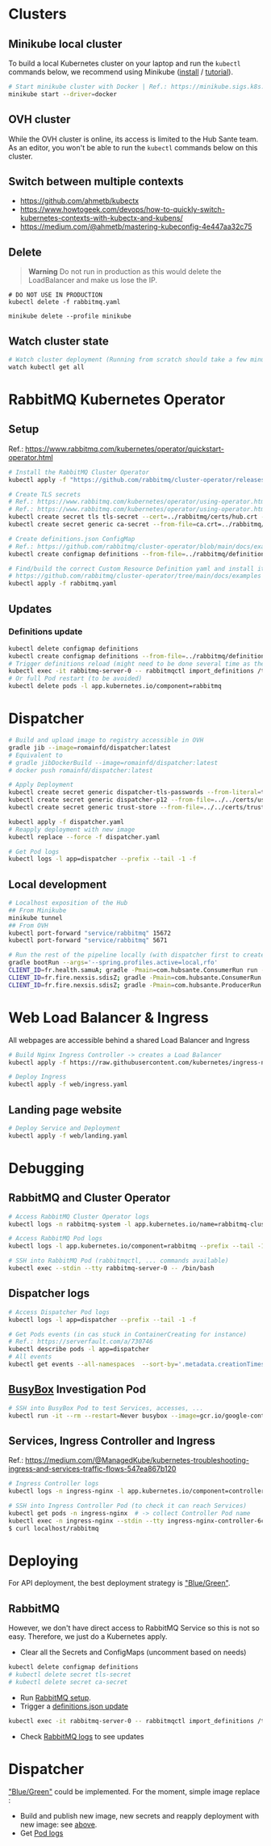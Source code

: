 # Clusters
## Minikube local cluster
To build a local Kubernetes cluster on your laptop and run the `kubectl` commands below, we recommend using Minikube ([install](https://minikube.sigs.k8s.io/docs/start/) / [tutorial](https://kubernetes.io/docs/tutorials/hello-minikube/)).
```bash
# Start minikube cluster with Docker | Ref.: https://minikube.sigs.k8s.io/docs/drivers/docker/
minikube start --driver=docker
```

## OVH cluster
While the OVH cluster is online, its access is limited to the Hub Sante team. 
As an editor, you won't be able to run the `kubectl` commands below on this cluster.

## Switch between multiple contexts
- https://github.com/ahmetb/kubectx
- https://www.howtogeek.com/devops/how-to-quickly-switch-kubernetes-contexts-with-kubectx-and-kubens/
- https://medium.com/@ahmetb/mastering-kubeconfig-4e447aa32c75

## Delete
> **Warning**
> Do not run in production as this would delete the LoadBalancer and make us lose the IP.
```
# DO NOT USE IN PRODUCTION
kubectl delete -f rabbitmq.yaml

minikube delete --profile minikube 
```

## Watch cluster state
```bash
# Watch cluster deployment (Running from scratch should take a few minutes)
watch kubectl get all
```

# RabbitMQ Kubernetes Operator
## Setup
Ref.: https://www.rabbitmq.com/kubernetes/operator/quickstart-operator.html
```bash
# Install the RabbitMQ Cluster Operator
kubectl apply -f "https://github.com/rabbitmq/cluster-operator/releases/latest/download/cluster-operator.yml"

# Create TLS secrets
# Ref.: https://www.rabbitmq.com/kubernetes/operator/using-operator.html#one-way-tls
# Ref.: https://www.rabbitmq.com/kubernetes/operator/using-operator.html#mutual-tls
kubectl create secret tls tls-secret --cert=../rabbitmq/certs/hub.crt --key=../rabbitmq/certs/hub.key
kubectl create secret generic ca-secret --from-file=ca.crt=../rabbitmq/certs/rootCA.crt

# Create definitions.json ConfigMap
# Ref.: https://github.com/rabbitmq/cluster-operator/blob/main/docs/examples/import-definitions/setup.sh
kubectl create configmap definitions --from-file=../rabbitmq/definitions.json

# Find/build the correct Custom Resource Definition yaml and install it
# https://github.com/rabbitmq/cluster-operator/tree/main/docs/examples
kubectl apply -f rabbitmq.yaml
```

## Updates
### Definitions update
```bash
kubectl delete configmap definitions          
kubectl create configmap definitions --from-file=../rabbitmq/definitions.json
# Trigger definitions reload (might need to be done several time as there seem to be a delay for the new config map to take effect)
kubectl exec -it rabbitmq-server-0 -- rabbitmqctl import_definitions /tmp/rabbitmq/config/definitions.json
# Or full Pod restart (to be avoided)
kubectl delete pods -l app.kubernetes.io/component=rabbitmq
```

# Dispatcher
```bash
# Build and upload image to registry accessible in OVH
gradle jib --image=romainfd/dispatcher:latest
# Equivalent to
# gradle jibDockerBuild --image=romainfd/dispatcher:latest
# docker push romainfd/dispatcher:latest

# Apply Deployment
kubectl create secret generic dispatcher-tls-passwords --from-literal=truststore-password=trustStore --from-literal=keystore-password='${replaceMe}'
kubectl create secret generic dispatcher-p12 --from-file=../../certs/users/dispatcher/dispatcher.p12
kubectl create secret generic trust-store --from-file=../../certs/trustStore

kubectl apply -f dispatcher.yaml
# Reapply deployment with new image
kubectl replace --force -f dispatcher.yaml

# Get Pod logs
kubectl logs -l app=dispatcher --prefix --tail -1 -f
```

## Local development
```bash
# Localhost exposition of the Hub
## From Minikube
minikube tunnel
## From OVH
kubectl port-forward "service/rabbitmq" 15672
kubectl port-forward "service/rabbitmq" 5671

# Run the rest of the pipeline locally (with dispatcher first to create exchange / queues / bindings
gradle bootRun --args='--spring.profiles.active=local,rfo'
CLIENT_ID=fr.health.samuA; gradle -Pmain=com.hubsante.ConsumerRun run --args "$CLIENT_ID.message json"
CLIENT_ID=fr.fire.nexsis.sdisZ; gradle -Pmain=com.hubsante.ConsumerRun run --args "$CLIENT_ID.ack xml"
CLIENT_ID=fr.fire.nexsis.sdisZ; gradle -Pmain=com.hubsante.ProducerRun run --args "$CLIENT_ID src/main/resources/sdisZ_to_samuA.xml"
```

# Web Load Balancer & Ingress
All webpages are accessible behind a shared Load Balancer and Ingress
```bash
# Build Nginx Ingress Controller -> creates a Load Balancer
kubectl apply -f https://raw.githubusercontent.com/kubernetes/ingress-nginx/controller-v1.8.0/deploy/static/provider/cloud/deploy.yaml

# Deploy Ingress
kubectl apply -f web/ingress.yaml
```

## Landing page website
```bash
# Deploy Service and Deployment
kubectl apply -f web/landing.yaml
```

# Debugging
## RabbitMQ and Cluster Operator
```bash
# Access RabbitMQ Cluster Operator logs
kubectl logs -n rabbitmq-system -l app.kubernetes.io/name=rabbitmq-cluster-operator --prefix --tail -1 -f

# Access RabbitMQ Pod logs
kubectl logs -l app.kubernetes.io/component=rabbitmq --prefix --tail -1 -f

# SSH into RabbitMQ Pod (rabbitmqctl, ... commands available)
kubectl exec --stdin --tty rabbitmq-server-0 -- /bin/bash
```

## Dispatcher logs
```bash
# Access Dispatcher Pod logs
kubectl logs -l app=dispatcher --prefix --tail -1 -f

# Get Pods events (in cas stuck in ContainerCreating for instance)
# Ref.: https://serverfault.com/a/730746
kubectl describe pods -l app=dispatcher
# All events
kubectl get events --all-namespaces  --sort-by='.metadata.creationTimestamp'
```


## [BusyBox](https://en.wikipedia.org/wiki/BusyBox) Investigation Pod
```bash
# SSH into BusyBox Pod to test Services, accesses, ...
kubectl run -it --rm --restart=Never busybox --image=gcr.io/google-containers/busybox sh
```

## Services, Ingress Controller and Ingress
Ref.: https://medium.com/@ManagedKube/kubernetes-troubleshooting-ingress-and-services-traffic-flows-547ea867b120
```bash
# Ingress Controller logs
kubectl logs -n ingress-nginx -l app.kubernetes.io/component=controller --prefix --tail -1 -f

# SSH into Ingress Controller Pod (to check it can reach Services)
kubectl get pods -n ingress-nginx  # -> collect Controller Pod name
kubectl exec -n ingress-nginx --stdin --tty ingress-nginx-controller-6cc5ccb977-2hwk2 -- /bin/bash
$ curl localhost/rabbitmq
```

# Deploying
For API deployment, the best deployment strategy is ["Blue/Green"](https://blog.container-solutions.com/kubernetes-deployment-strategies#kubernetes-blue-green).

## RabbitMQ
However, we don't have direct access to RabbitMQ Service so this is not so easy.
Therefore, we just do a Kubernetes apply.
- Clear all the Secrets and ConfigMaps (uncomment based on needs)
```bash
kubectl delete configmap definitions          
# kubectl delete secret tls-secret
# kubectl delete secret ca-secret
```
- Run [RabbitMQ setup](#setup).
- Trigger a [definitions.json update](#definitions-update)
```bash
kubectl exec -it rabbitmq-server-0 -- rabbitmqctl import_definitions /tmp/rabbitmq/config/definitions.json
```
- Check [RabbitMQ logs](#rabbitmq-and-cluster-operator) to see updates

# Dispatcher
["Blue/Green"](https://blog.container-solutions.com/kubernetes-deployment-strategies#kubernetes-blue-green) could be implemented. 
For the moment, simple image replace :
- Build and publish new image, new secrets and reapply deployment with new image: see [above](#dispatcher).
- Get [Pod logs](#dispatcher-logs)
